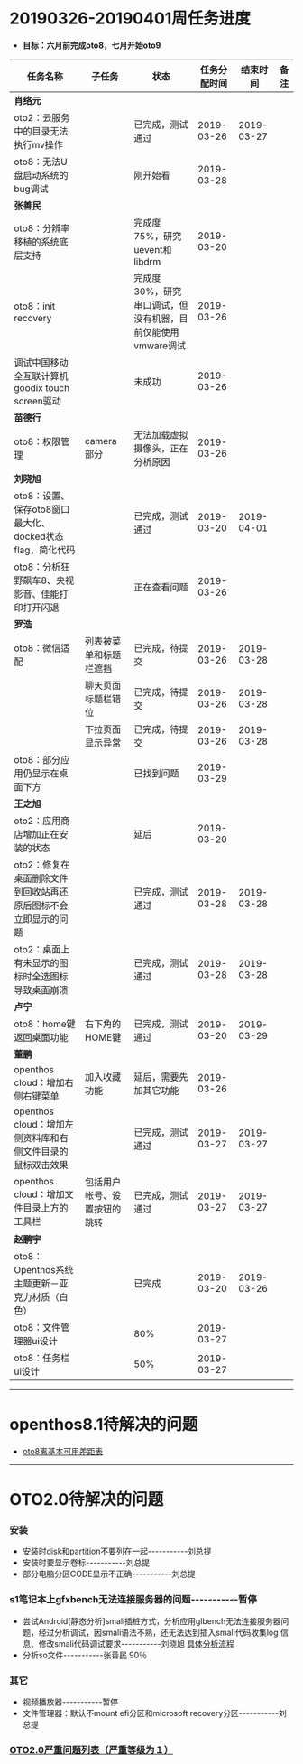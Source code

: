 # 20190326-20190401周任务进度
- **目标：六月前完成oto8，七月开始oto9**

任务名称|子任务|状态|任务分配时间|结束时间|备注
-----|-----|-----|-----|-----|-----
**肖络元**|||||
oto2：云服务中的目录无法执行mv操作||已完成，测试通过|2019-03-26|2019-03-27|
oto8：无法U盘启动系统的bug调试||刚开始看|2019-03-28||
**张善民**|||||
oto8：分辨率移植的系统底层支持||完成度75%，研究uevent和libdrm|2019-03-20||
oto8：init recovery||完成度30%，研究串口调试，但没有机器，目前仅能使用vmware调试|2019-03-26||
调试中国移动全互联计算机goodix touch screen驱动||未成功|2019-03-26||
**苗德行**|||||
oto8：权限管理|camera部分|无法加载虚拟摄像头，正在分析原因|2019-03-26||
**刘晓旭**|||||
oto8：设置、保存oto8窗口最大化、docked状态flag，简化代码||已完成，测试通过|2019-03-20|2019-04-01|
oto8：分析狂野飙车8、央视影音、佳能打印打开闪退||正在查看问题|2019-03-26||
**罗浩**|||||
oto8：微信适配|列表被菜单和标题栏遮挡|已完成，待提交|2019-03-26|2019-03-28|
||聊天页面标题栏错位|已完成，待提交|2019-03-26|2019-03-28|
||下拉页面显示异常|已完成，待提交|2019-03-26|2019-03-28|
oto8：部分应用仍显示在桌面下方||已找到问题|2019-03-29||
**王之旭**|||||
oto2：应用商店增加正在安装的状态||延后|2019-03-20|||
oto2：修复在桌面删除文件到回收站再还原后图标不会立即显示的问题||已完成，测试通过|2019-03-28|2019-03-28|
oto2：桌面上有未显示的图标时全选图标导致桌面崩溃||已完成，测试通过|2019-03-28|2019-03-28|
**卢宁**|||||
oto8：home键返回桌面功能|右下角的HOME键|已完成，测试通过|2019-03-20|2019-03-29|
**董鹏**|||||
openthos cloud：增加右侧右键菜单|加入收藏功能|延后，需要先加其它功能|2019-03-26||
openthos cloud：增加左侧资料库和右侧文件目录的鼠标双击效果||已完成，测试通过|2019-03-27|2019-03-27|
openthos cloud：增加文件目录上方的工具栏|包括用户帐号、设置按钮的跳转|已完成，测试通过|2019-03-27|2019-03-27|
**赵鹏宇**|||||
oto8：Openthos系统主题更新－亚克力材质（白色）||已完成|2019-03-20|2019-03-26|
oto8：文件管理器ui设计||80%|2019-03-27||
oto8：任务栏ui设计||50%|2019-03-27||

***
# openthos8.1待解决的问题
- [oto8离基本可用差距表](https://github.com/openthos/app-testing-results/blob/master/%E6%B5%8B%E8%AF%95%E5%86%85%E5%AE%B9%E5%8F%8A%E7%BB%93%E6%9E%9C/%E5%8A%9F%E8%83%BD%E6%B5%8B%E8%AF%95%E7%9B%B8%E5%85%B3/oto8%E7%A6%BB%E5%9F%BA%E6%9C%AC%E5%8F%AF%E7%94%A8%E5%B7%AE%E8%B7%9D%E8%A1%A8.md)

***

# OTO2.0待解决的问题
### 安装
- 安装时disk和partition不要列在一起-----------刘总提
- 安装时要显示卷标-----------刘总提
- 部分电脑分区CODE显示不正确-----------刘总提

### s1笔记本上gfxbench无法连接服务器的问题-----------暂停
- 尝试Android[静态分析]smali插桩方式，分析应用glbench无法连接服务器问题，经过分析调试，因smali语法不熟，还无法达到插入smali代码收集log 信息、修改smali代码调试要求-----------刘晓旭 [具体分析流程](https://github.com/openthos/multiwin-analysis/blob/master/multiwindow/liuxx/Android%20smali%22%E6%8F%92%E6%A1%A9%22%E8%B0%83%E8%AF%95apk.md)
- 分析so文件-----------张善民 90％
   
### 其它
- 视频播放器-----------暂停
- 文件管理器：默认不mount efi分区和microsoft recovery分区-----------刘总提

### [OTO2.0严重问题列表（严重等级为１）](https://github.com/openthos/app-testing-results/blob/master/%E6%B5%8B%E8%AF%95%E5%86%85%E5%AE%B9%E5%8F%8A%E7%BB%93%E6%9E%9C/%E5%8A%9F%E8%83%BD%E6%B5%8B%E8%AF%95%E7%9B%B8%E5%85%B3/OTO2.0%E4%B8%A5%E9%87%8D%E9%97%AE%E9%A2%98%E5%88%97%E8%A1%A8.md)

